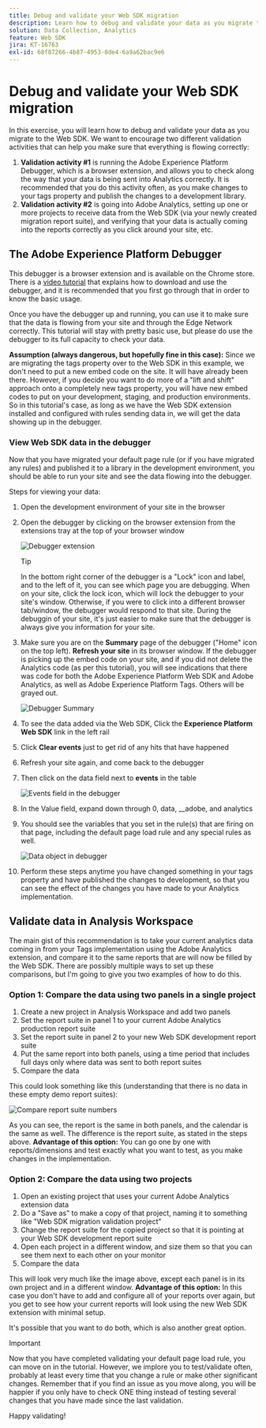 ```yaml
---
title: Debug and validate your Web SDK migration
description: Learn how to debug and validate your data as you migrate to the Web SDK
solution: Data Collection, Analytics
feature: Web SDK
jira: KT-16763
exl-id: 68f87266-4b87-4953-8de4-6a9a62bac9e6
---
```

# Debug and validate your Web SDK migration

In this exercise, you will learn how to debug and validate your data as you migrate to the Web SDK. We want to encourage two different validation activities that can help you make sure that everything is flowing correctly:

1. **Validation activity #1** is running the Adobe Experience Platform Debugger, which is a browser extension, and allows you to check along the way that your data is being sent into Analytics correctly. It is recommended that you do this activity often, as you make changes to your tags property and publish the changes to a development library.
1. **Validation activity #2** is going into Adobe Analytics, setting up one or more projects to receive data from the Web SDK (via your newly created migration report suite), and verifying that your data is actually coming into the reports correctly as you click around your site, etc.

## The Adobe Experience Platform Debugger

This debugger is a browser extension and is available on the Chrome store. There is a [video tutorial](https://experienceleague.adobe.com/en/docs/platform-learn/data-collection/debugger/overview) that explains how to download and use the debugger, and it is recommended that you first go through that in order to know the basic usage.

Once you have the debugger up and running, you can use it to make sure that the data is flowing from your site and through the Edge Network correctly. This tutorial will stay with pretty basic use, but please do use the debugger to its full capacity to check your data.

**Assumption (always dangerous, but hopefully fine in this case):** Since we are migrating the  tags property over to the Web SDK in this example, we don't need to put a new embed code on the site. It will have already been there. However, if you decide you want to do more of a "lift and shift" approach onto a completely new tags property, you will have new embed codes to put on your development, staging, and production environments. So in this tutorial's case, as long as we have the Web SDK extension installed and configured with rules sending data in, we will get the data showing up in the debugger. 

### View Web SDK data in the debugger

Now that you have migrated your default page rule (or if you have migrated any rules) and published it to a library in the development environment, you should be able to run your site and see the data flowing into the debugger.

Steps for viewing your data:

1. Open the development environment of your site in the browser
1. Open the debugger by clicking on the browser extension from the extensions tray at the top of your browser window

    ![Debugger extension](assets/debugger-extension.jpg)

    >[!TIP]
    >
    >In the bottom right corner of the debugger is a "Lock" icon and label, and to the left of it, you can see which page you are debugging. When on your site, click the lock icon, which will lock the debugger to your site's window. Otherwise, if you were to click into a different browser tab/window, the debugger would respond to that site. During the debuggin of your site, it's just easier to make sure that the debugger is always give you information for your site.

1. Make sure you are on the **Summary** page of the debugger ("Home" icon on the top left). **Refresh your site** in its browser window. If the debugger is picking up the embed code on your site, and if you did not delete the Analytics code (as per this tutorial), you will see indications that there was code for both the Adobe Experience Platform Web SDK and Adobe Analytics, as well as Adobe Experience Platform Tags. Others will be grayed out.

    ![Debugger Summary](assets/debugger-summary.jpg)

1. To see the data added via the Web SDK, Click the **Experience Platform Web SDK** link in the left rail
1. Click **Clear events** just to get rid of any hits that have happened 
1. Refresh your site again, and come back to the debugger
1. Then click on the data field next to **events** in the table

    ![Events field in the debugger](assets/events-field-in-debugger.jpg)

1. In the Value field, expand down through 0, data, __adobe, and analytics
1. You should see the variables that you set in the rule(s) that are firing on that page, including the default page load rule and any special rules as well.

    ![Data object in debugger](assets/data-object-in-debugger.jpg)

1. Perform these steps anytime you have changed something in your tags property and have published the changes to development, so that you can see the effect of the changes you have made to your Analytics implementation.

## Validate data in Analysis Workspace

The main gist of this recommendation is to take your current analytics data coming in from your Tags implementation using the Adobe Analytics extension, and compare it to the same reports that are will now be filled by the Web SDK. 
There are possibly multiple ways to set up these comparisons, but I'm going to give you two examples of how to do this.

### Option 1: Compare the data using two panels in a single project

1. Create a new project in Analysis Workspace and add two panels
1. Set the report suite in panel 1 to your current Adobe Analytics production report suite
1. Set the report suite in panel 2 to your new Web SDK development report suite
1. Put the same report into both panels, using a time period that includes full days only where data was sent to both report suites
1. Compare the data

This could look something like this (understanding that there is no data in these empty demo report suites):

![Compare report suite numbers](assets/compare-report-suite-numbers-panels.jpg)

As you can see, the report is the same in both panels, and the calendar is the same as well. The difference is the report suite, as stated in the steps above. 
**Advantage of this option:** You can go one by one with reports/dimensions and test exactly what you want to test, as you make changes in the implementation.

### Option 2: Compare the data using two projects

1. Open an existing project that uses your current Adobe Analytics extension data
1. Do a "Save as" to make a copy of that project, naming it to something like "Web SDK migration validation project"
1. Change the report suite for the copied project so that it is pointing at your Web SDK development report suite
1. Open each project in a different window, and size them so that you can see them next to each  other on your monitor
1. Compare the data

This will look very much like the image above, except each panel is in its own project and in a different window.
**Advantage of this option:** In this case you don't have to add and configure all of your reports over again, but you get to see how your current reports will look using the new Web SDK extension with minimal setup.

It's possible that you want to do both, which is also another great option.

>[!IMPORTANT]
>
>Now that you have completed validating your default page load rule, you can move on in the tutorial. However, we implore you to test/validate often, probably at least every time that you change a rule or make other significant changes. Remember that if you find an issue as you move along, you will be happier if you only have to check ONE thing instead of testing several changes that you have made since the last validation. 

Happy validating!

